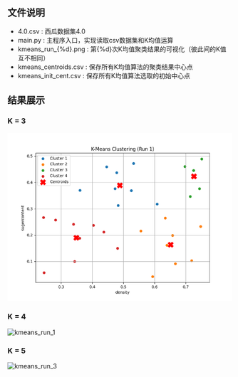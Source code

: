 ## 文件说明
- 4.0.csv : 西瓜数据集4.0
- main.py : 主程序入口，实现读取csv数据集和K均值运算
- kmeans_run_{%d}.png : 第{%d}次K均值聚类结果的可视化（彼此间的K值互不相同）
- kmeans_centroids.csv : 保存所有K均值算法的聚类结果中心点
- kmeans_init_cent.csv : 保存所有K均值算法选取的初始中心点
  
## 结果展示
### K = 3
![kmeans_run_2](https://github.com/cudavailable/K-means/blob/main/kmeans_run_1.png)

### K = 4
![kmeans_run_1](https://github.com/user-attachments/assets/c5ea548c-fc70-4ed9-85a1-de6aec783953)

### K = 5
![kmeans_run_3](https://github.com/user-attachments/assets/ee57395e-d14c-4492-b6cd-fed02959f33b)
